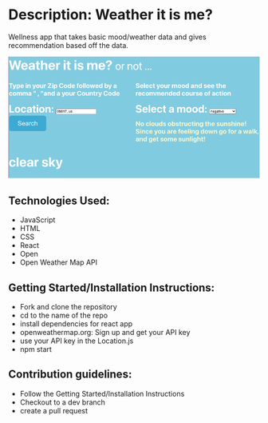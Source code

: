 # Description: Weather it is me?

Wellness app that takes basic mood/weather data and gives recommendation based off the data.

![image info](./screeny.png)

## Technologies Used:

- JavaScript
- HTML
- CSS
- React
- Open
- Open Weather Map API

## Getting Started/Installation Instructions:

- Fork and clone the repository
- cd to the name of the repo
- install dependencies for react app
- openweathermap.org: Sign up and get your API key
- use your API key in the Location.js
- npm start

## Contribution guidelines:

- Follow the Getting Started/Installation Instructions
- Checkout to a dev branch
- create a pull request
